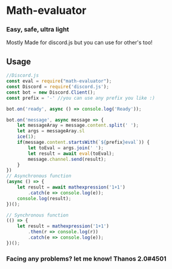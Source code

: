 # Math-evaluator
### Easy, safe, ultra light

Mostly Made for discord.js but you can use for other's too!

## Usage 
```js
//Discord.js
const eval = require("math-evaluator");
const Discord = require('discord.js');
const bot = new Discord.Client();
const prefix = '-' //you can use any prefix you like :)

bot.on('ready', async () => console.log('Ready'));

bot.on('message', async message => {
    let messageAray = message.content.split(' ');
    let args = messageAray.sl
    ice(1);
    if(message.content.startsWith(`${prefix}eval`)) {
        let toEval = args.join(' ');
        let result = await eval(toEval);
        message.channel.send(result);
    }
})
// Asynchronous function
(async () => {
    let result = await mathexpression('1+1')
        .catch(e => console.log(e));
    console.log(result);
})();

// Synchronous function
(() => {
    let result = mathexpression('1+1')
        .then(r => console.log(r))
        .catch(e => console.log(e));
})();
```
### Facing any problems? let me know! Thanos 2.0#4501
